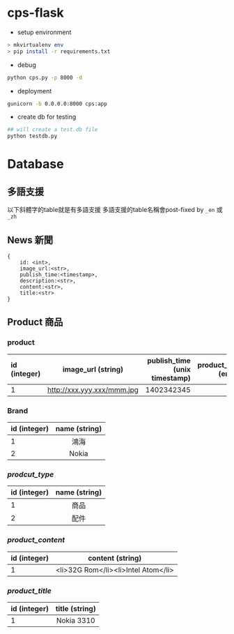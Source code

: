 
cps-flask
=========

- setup environment

```sh
> mkvirtualenv env
> pip install -r requirements.txt
```

- debug

```sh
python cps.py -p 8000 -d
```

- deployment
	
```sh
gunicorn -b 0.0.0.0:8000 cps:app
```

- create db for testing

```sh
## will create a test.db file
python testdb.py
```

# Database

## 多語支援
以下斜體字的table就是有多語支援
多語支援的table名稱會post-fixed by `_en` 或 `_zh`

## News 新聞

	{
		id: <int>,
		image_url:<str>,
		publish_time:<timestamp>,
		description:<str>,
		content:<str>,
		title:<str>
	}


## Product 商品

### product
| id (integer)  | image_url (string)  | publish_time (unix timestamp)| product_type (enum) | related_product(string) | brand (enum) |
|:------------- |:---------------:| -------------:| -------------:| -------------:| -------------:|
| 1     | http://xxx.yyy.xxx/mmm.jpg | 1402342345 | 2 | (23,44,53,25) | 3 |

### Brand
| id (integer)  | name (string)  |
|:------------- |:---------------:|
| 1     | 鴻海 |
| 2     | Nokia |


### *prodcut_type*
| id (integer)  | name (string)  |
|:------------- |:---------------:|
| 1     | 商品 |
| 2     | 配件 |


### *product_content*
| id (integer)  | content (string) |
|:------------- |:---------------:|
| 1     | \<li>32G Rom\</li>\<li>Intel Atom\</li> |



### *product\_title*
| id (integer)  | title (string) |
|:------------- |:---------------:|
| 1     | Nokia 3310 |



